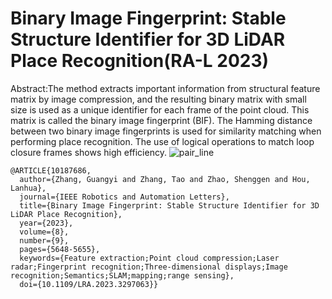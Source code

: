 # Binary Image Fingerprint: Stable Structure Identifier for 3D LiDAR Place Recognition(RA-L 2023)
Abstract:The method extracts important information from structural feature matrix by image compression, and the resulting binary matrix with small size is used as a unique identifier for each frame of the point cloud. This matrix is called the binary image fingerprint (BIF). The Hamming distance between two binary image fingerprints is used for similarity matching when performing place recognition. The use of logical operations to match loop closure frames shows high efficiency.
![pair_line](https://github.com/user-attachments/assets/8f6f2ac3-987d-4aab-bdbe-356d5894c3d1)
```
@ARTICLE{10187686,
  author={Zhang, Guangyi and Zhang, Tao and Zhao, Shenggen and Hou, Lanhua},
  journal={IEEE Robotics and Automation Letters}, 
  title={Binary Image Fingerprint: Stable Structure Identifier for 3D LiDAR Place Recognition}, 
  year={2023},
  volume={8},
  number={9},
  pages={5648-5655},
  keywords={Feature extraction;Point cloud compression;Laser radar;Fingerprint recognition;Three-dimensional displays;Image recognition;Semantics;SLAM;mapping;range sensing},
  doi={10.1109/LRA.2023.3297063}}
```

